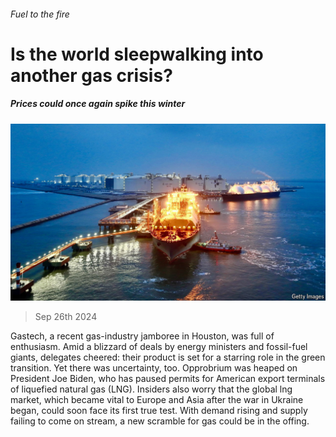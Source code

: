 ###### Fuel to the fire

# Is the world sleepwalking into another gas crisis? 

##### Prices could once again spike this winter 

![image](images/20240928_FNP506.jpg) 

> Sep 26th 2024 

Gastech, a recent gas-industry jamboree in Houston, was full of enthusiasm. Amid a blizzard of deals by energy ministers and fossil-fuel giants, delegates cheered: their product is set for a starring role in the green transition. Yet there was uncertainty, too. Opprobrium was heaped on President Joe Biden, who has paused permits for American export terminals of liquefied natural gas (LNG). Insiders also worry that the global lng market, which became vital to Europe and Asia after the war in Ukraine began, could soon face its first true test. With demand rising and supply failing to come on stream, a new scramble for gas could be in the offing.

